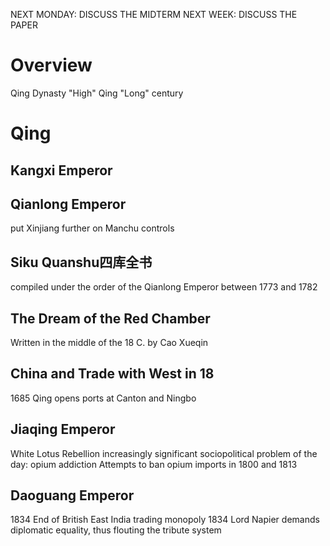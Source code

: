 NEXT MONDAY: DISCUSS THE MIDTERM
NEXT WEEK: DISCUSS THE PAPER

# Overview
Qing Dynasty 
"High" Qing
"Long" century
# Qing
## Kangxi Emperor
## Qianlong Emperor
put Xinjiang further on Manchu controls

## Siku Quanshu四库全书

compiled under the order of the Qianlong Emperor between 1773 and 1782

## The Dream of the Red Chamber
Written in the middle of the 18 C. by Cao Xueqin

## China and Trade with West in 18
1685 Qing opens ports at Canton and Ningbo

## Jiaqing Emperor
White Lotus Rebellion
increasingly significant sociopolitical problem of the day: opium addiction
Attempts to ban opium imports in 1800 and 1813
## Daoguang Emperor
1834 End of British East India trading monopoly
1834 Lord Napier demands diplomatic equality, thus flouting the tribute system


